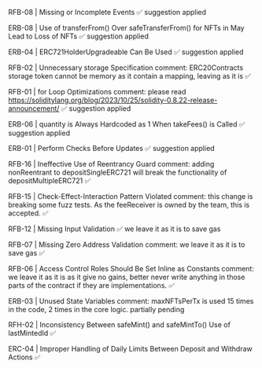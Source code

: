 RFB-08 | Missing or Incomplete Events
✅ suggestion applied

ERB-08 | Use of transferFrom() Over safeTransferFrom() for NFTs in May Lead to Loss of NFTs
✅ suggestion applied

ERB-04 | ERC721HolderUpgradeable Can Be Used
✅ suggestion applied

RFB-02 | Unnecessary storage Specification
comment: ERC20Contracts storage token cannot be memory as it contain a mapping, leaving as it is
✅

RFB-01 | for Loop Optimizations
comment: please read https://soliditylang.org/blog/2023/10/25/solidity-0.8.22-release-announcement/
✅ suggestion applied

ERB-06 | quantity is Always Hardcoded as 1 When takeFees() is Called
✅ suggestion applied

ERB-01 | Perform Checks Before Updates
✅ suggestion applied

RFB-16 | Ineffective Use of Reentrancy Guard
comment: adding nonReentrant to depositSingleERC721 will break the functionality of  depositMultipleERC721
✅

RFB-15 | Check-Effect-Interaction Pattern Violated
comment: this change is breaking some fuzz tests.
As the feeReceiver is owned by the team, this is accepted.
✅

RFB-12 | Missing Input Validation
✅ we leave it as it is to save gas

RFB-07 | Missing Zero Address Validation
comment: we leave it as it is to save gas
✅

RFB-06 | Access Control Roles Should Be Set Inline as Constants
comment: we leave it as it is as it give no gains,
better never write anything in those parts of the contract if they are implementations.
✅

ERB-03 | Unused State Variables
comment: maxNFTsPerTx is used 15 times in the code, 2 times in the core logic.
partially pending

RFH-02 | Inconsistency Between safeMint() and safeMintTo() Use of lastMintedId
✅

ERC-04 | Improper Handling of Daily Limits Between Deposit and Withdraw Actions
✅